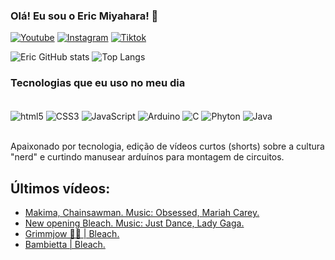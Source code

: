 ### Olá! Eu sou o Eric Miyahara! 👋

[![Youtube](https://img.shields.io/badge/YouTube-FF0000?style=for-the-badge&logo=youtube&logoColor=white)](https://www.youtube.com/@ericmiyahara/featured?sub_confirmation=1)
[![Instagram](https://img.shields.io/badge/Instagram-E4405F?style=for-the-badge&logo=instagram&logoColor=white)](https://www.instagram.com/ericomcmiyahara/)
[![Tiktok](https://img.shields.io/badge/TikTok-000000?style=for-the-badge&logo=tiktok&logoColor=white)](https://www.tiktok.com/@eric_miyahara2904?ug_source=op.auth&ug_term=Linktr.ee&utm_source=awyc6vc625ejxp86&utm_campaign=tt4d_profile_link&_r=1)


![Eric GitHub stats](https://github-readme-stats.vercel.app/api?username=EricHidekiMiyahara&show_icons=true&theme=midnight-purple)
![Top Langs](https://github-readme-stats.vercel.app/api/top-langs/?username=EricHidekiMiyahara&layout=compact)

### Tecnologias que eu uso no meu dia

<div style="display: inline_block"><br/>
    <img align="center" alt="html5" src="https://img.shields.io/badge/HTML5-E34F26?style=for-the-badge&logo=html5&logoColor=white" />
    <img align="center" alt="CSS3" src="https://img.shields.io/badge/CSS3-1572B6?style=for-the-badge&logo=css3&logoColor=white" />
    <img align="center" alt="JavaScript" src="https://img.shields.io/badge/JavaScript-F7DF1E?style=for-the-badge&logo=javascript&logoColor=black" />
    <img align="center" alt="Arduino" src="https://img.shields.io/badge/Arduino-00979D?style=for-the-badge&logo=Arduino&logoColor=white" />
    <img align="center" alt="C" src="https://img.shields.io/badge/C-00599C?style=for-the-badge&logo=c&logoColor=white" />
    <img align="center" alt="Phyton" src="https://img.shields.io/badge/Python-14354C?style=for-the-badge&logo=python&logoColor=white" />
    <img align="center" alt="Java" src="https://img.shields.io/badge/Java-ED8B00?style=for-the-badge&logo=openjdk&logoColor=white" />

</div><br/>

Apaixonado por tecnologia, edição de vídeos curtos (shorts) sobre a cultura "nerd" e curtindo manusear arduínos para montagem de circuitos.

## Últimos vídeos:
- [Makima, Chainsawman. Music: Obsessed, Mariah Carey.](https://youtube.com/shorts/Z5fLCTlCxj8)<br/>
- [New opening Bleach. Music: Just Dance, Lady Gaga.](https://youtube.com/shorts/cxgOykI9U0g)<br/>
- [Grimmjow 🐆🥶 | Bleach.](https://youtube.com/shorts/EL1tXiehh3Q)<br/>
- [Bambietta | Bleach.](https://youtube.com/shorts/2CUH4telmv0)<br/>



